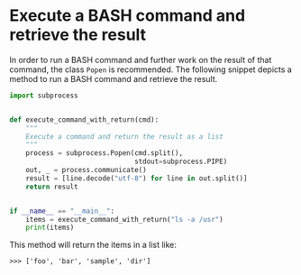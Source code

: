 # Execute a BASH command and retrieve the result
In order to run a BASH command and further work on the result of that command, the class `Popen` is recommended.
The following snippet depicts a method to run a BASH command and retrieve the result.
```python
import subprocess


def execute_command_with_return(cmd):
    """
    Execute a command and return the result as a list
    """
    process = subprocess.Popen(cmd.split(),
                               stdout=subprocess.PIPE)
    out, _ = process.communicate()
    result = [line.decode("utf-8") for line in out.split()]
    return result


if __name__ == "__main__":
    items = execute_command_with_return("ls -a /usr")
    print(items)
```
This method will return the items in a list like:
```
>>> ['foo', 'bar', 'sample', 'dir']
```
